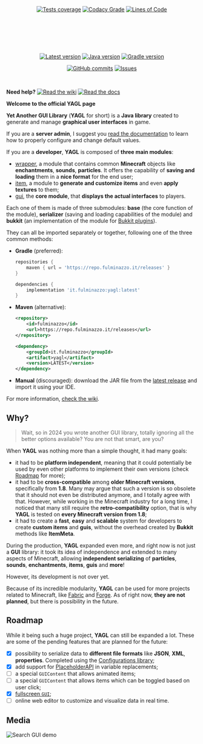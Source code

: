 <p align="center">
  <a href="https://yagl.fulminazzo.it/coverage"><img src="https://fulminazzo.it/badge/coverage/Fulminazzo/YAGL/gradle.yml" alt="Tests coverage" /></a>
  <a href="https://app.codacy.com/gh/Fulminazzo/YAGL/"><img src="https://img.shields.io/codacy/grade/8740bf6175de4d479851a4a9ed0ea18e?logo=codacy" alt="Codacy Grade" /></a>
  <a href="https://app.codacy.com/gh/Fulminazzo/YAGL/"><img src="https://fulminazzo.it/badge/code/Fulminazzo/YAGL" alt="Lines of Code" /></a>
</p>

<p align="center">
  <p align="center">
    <a href="../../actions/workflows/bukkit-1.8.yml"><img src="https://img.shields.io/github/actions/workflow/status/Fulminazzo/YAGL/bukkit-1.8.yml?style=flat&logo=github&label=MC%201.8" alt="" /></a>
    <a href="../../actions/workflows/bukkit-1.20.yml"><img src="https://img.shields.io/github/actions/workflow/status/Fulminazzo/YAGL/bukkit-1.20.yml?style=flat&logo=github&label=MC%201.20" alt="" /></a>
    <a href="../../actions/workflows/bukkit-1.21.yml"><img src="https://img.shields.io/github/actions/workflow/status/Fulminazzo/YAGL/bukkit-1.21.yml?style=flat&logo=github&label=MC%201.21" alt="" /></a>
  </p>
  <p align="center">
    <a href="../../actions/workflows/bukkit-1.14.yml"><img src="https://img.shields.io/github/actions/workflow/status/Fulminazzo/YAGL/bukkit-1.14.yml?style=flat&logo=github&label=MC%201.14" alt="" /></a>
    <a href="../../actions/workflows/bukkit-1.15.yml"><img src="https://img.shields.io/github/actions/workflow/status/Fulminazzo/YAGL/bukkit-1.15.yml?style=flat&logo=github&label=MC%201.15" alt="" /></a>
    <a href="../../actions/workflows/bukkit-1.16.yml"><img src="https://img.shields.io/github/actions/workflow/status/Fulminazzo/YAGL/bukkit-1.16.yml?style=flat&logo=github&label=MC%201.16" alt="" /></a>
    <a href="../../actions/workflows/bukkit-1.17.yml"><img src="https://img.shields.io/github/actions/workflow/status/Fulminazzo/YAGL/bukkit-1.17.yml?style=flat&logo=github&label=MC%201.17" alt="" /></a>
    <a href="../../actions/workflows/bukkit-1.18.yml"><img src="https://img.shields.io/github/actions/workflow/status/Fulminazzo/YAGL/bukkit-1.18.yml?style=flat&logo=github&label=MC%201.18" alt="" /></a>
    <a href="../../actions/workflows/bukkit-1.19.yml"><img src="https://img.shields.io/github/actions/workflow/status/Fulminazzo/YAGL/bukkit-1.19.yml?style=flat&logo=github&label=MC%201.19" alt="" /></a>
  </p>
  <p align="center">
    <a href="../../actions/workflows/bukkit-1.9.yml"><img src="https://img.shields.io/github/actions/workflow/status/Fulminazzo/YAGL/bukkit-1.9.yml?style=flat&logo=github&label=MC%201.9" alt="" /></a>
    <a href="../../actions/workflows/bukkit-1.10.yml"><img src="https://img.shields.io/github/actions/workflow/status/Fulminazzo/YAGL/bukkit-1.10.yml?style=flat&logo=github&label=MC%201.10" alt="" /></a>
    <a href="../../actions/workflows/bukkit-1.11.yml"><img src="https://img.shields.io/github/actions/workflow/status/Fulminazzo/YAGL/bukkit-1.11.yml?style=flat&logo=github&label=MC%201.11" alt="" /></a>
    <a href="../../actions/workflows/bukkit-1.12.yml"><img src="https://img.shields.io/github/actions/workflow/status/Fulminazzo/YAGL/bukkit-1.12.yml?style=flat&logo=github&label=MC%201.12" alt="" /></a>
    <a href="../../actions/workflows/bukkit-1.13.yml"><img src="https://img.shields.io/github/actions/workflow/status/Fulminazzo/YAGL/bukkit-1.13.yml?style=flat&logo=github&label=MC%201.13" alt="" /></a>
  </p>
</p>

<p align="center">
  <a href="../../releases/latest"><img src="https://img.shields.io/github/v/release/Fulminazzo/YAGL?display_name=tag&color=red" alt="Latest version" /></a>
  <a href="build.gradle"><img src="https://img.shields.io/badge/java-1.8-%23ED8B00" alt="Java version" /></a>
  <a href="build.gradle"><img src="https://fulminazzo.it/badge/gradle/Fulminazzo/YAGL" alt="Gradle version" ></a>
</p>

<p align="center">
  <a href="../../commit/"><img src="https://img.shields.io/github/commits-since/Fulminazzo/YAGL/1.0" alt="GitHub commits"/></a>
  <a href="../../issues?q=is%3Aissue+is%3Aclosed"><img src="https://img.shields.io/github/issues-closed-raw/Fulminazzo/YAGL?color=%23FF69B4" alt="Issues" ></a>
</p>

<p align="center">
  <a href=""><img src="https://forthebadge.com/images/badges/powered-by-overtime.svg" alt="" ></a>
  <a href=""><img src="https://forthebadge.com/images/badges/built-with-love.svg" alt="" ></a>
</p>

**Need help?**
[![Read the wiki](https://img.shields.io/badge/read-the_wiki-blue?style=for-the-badge)](../../wiki)
[![Read the docs](https://img.shields.io/badge/read-the_docs-orange?style=for-the-badge)](https://yagl.fulminazzo.it/docs)

**Welcome to the official YAGL page**

**Yet Another GUI Library** (**YAGL** for short) is a **Java library** created to generate and manage **graphical user interfaces** in game.

If you are a **server admin**, I suggest you [read the documentation](../../wiki) to learn how to properly configure and change default values.

If you are a **developer**, **YAGL** is composed of **three main modules**:

- [wrapper](tree/main/wrapper), a module that contains common **Minecraft** objects like **enchantments**, **sounds**, **particles**. It offers the capability of **saving and loading** them in a **nice format** for the end user;
- [item](tree/main/item), a module to **generate and customize items** and even **apply textures** to them;
- [gui](tree/main/gui), the **core module**, that **displays the actual interfaces** to players.

Each one of them is made of three submodules:
**base** (the core function of the module),
**serializer** (saving and loading capabilities of the module) and **bukkit**
(an implementation of the module for [Bukkit plugins](https://getbukkit.org/)).

They can all be imported separately or together, following one of the three common methods:

- **Gradle** (preferred):
  ```groovy
  repositories {
      maven { url = 'https://repo.fulminazzo.it/releases' }
  }

  dependencies {
      implementation 'it.fulminazzo:yagl:latest'
  }
  ```
- **Maven** (alternative):
  ```xml
  <repository>
      <id>fulminazzo</id>
      <url>https://repo.fulminazzo.it/releases</url>
  </repository>
  ```
  ```xml
  <dependency>
      <groupId>it.fulminazzo</groupId>
      <artifact>yagl</artifact>
      <version>LATEST</version>
  </dependency>
  ```
- **Manual** (discouraged): download the JAR file from the [latest release](../../releases/latest) and import it using your IDE.

For more information, [check the wiki](../../wiki).

## Why?

> Wait, so in 2024 you wrote another GUI library, totally ignoring all the better options available? 
> You are not that smart, are you?

When **YAGL** was nothing more than a simple thought, it had many goals:

- it had to be **platform independent**, meaning that it could potentially be used by even other platforms to implement their own versions (check [Roadmap](#roadmap) for more);
- it had to be **cross-compatible** among **older Minecraft versions**, specifically from **1.8**.
  Many may argue that such a version is so obsolete that it should not even be distributed anymore,
  and I totally agree with that.
  However, while working in the Minecraft industry for a long time,
  I noticed that many still require the **retro-compatibility** option,
  that is why **YAGL** is tested on **every Minecraft version from 1.8**;
- it had to create a **fast**, **easy** and **scalable** system for developers to create **custom items** and **guis**, without the overhead created by **Bukkit** methods like **ItemMeta**.

During the production, **YAGL** expanded even more, and right now is not just a **GUI** library:
it took its idea of independence and extended to many aspects of Minecraft, allowing **independent serializing** of **particles**, **sounds**, **enchantments**, **items**, **guis** and **more**!

However, its development is not over yet.

Because of its incredible modularity, **YAGL** can be used for more projects related to Minecraft, like [Fabric](https://fabricmc.net/) and [Forge](https://files.minecraftforge.net/net/minecraftforge/forge/).
As of right now, **they are not planned**, but there is possibility in the future.

## Roadmap

While it being such a huge project, **YAGL** can still be expanded a lot.
These are some of the pending features that are planned for the future:

- [x] possibility to serialize data to **different file formats** like **JSON**, **XML**, **properties**.
      Completed using the [Configurations library](https://github.com/fulminazzo/Configurations);
- [x] add support for [PlaceholderAPI](https://github.com/PlaceholderAPI/PlaceholderAPI) in variable replacements;
- [ ] a special `GUIContent` that allows animated items;
- [ ] a special `GUIContent` that allows items which can be toggled based on user click;
- [x] [fullscreen `GUI`](tree/main/gui/base/src/main/java/it/fulminazzo/yagl/gui/FullscreenGUI.java);
- [ ] online web editor to customize and visualize data in real time.

## Media

![Search GUI demo](./media/search-gui-demo-short.gif "Search GUI demo")
